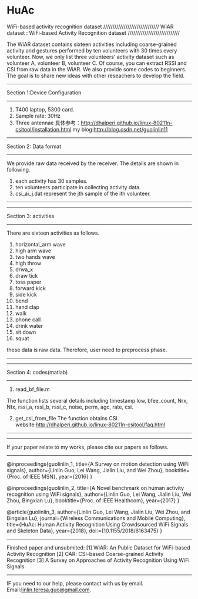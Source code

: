 # HuAc
WiFi-based activity recognition dataset
//////////////////////////////
WiAR dataset : WiFi-based Activity Recognition dataset
////////////////////////////

The WiAR dataset contains sixteen activities including coarse-grained activity and gestures performed by ten volunteers with 30 times every volunteer. Now, we only list three volunteers' activity dataset such as volunteer A, volunteer B, volunteer C. Of course, you can extract RSSI and CSI from raw data in the WiAR. We also provide some codes to beginners. The goal is to share new ideas with other reseachers to develop the field.


***************************
Section 1:Device Configuration
***************************
1. T400 laptop, 5300 card.
2. Sample rate: 30Hz
3. Three antennae
具体参考：http://dhalperi.github.io/linux-80211n-csitool/installation.html
my blog:http://blog.csdn.net/guolinlin11



***********************************************************************

Section 2: Data format

***********************************************************************
We provide raw data received by the receiver. The details are shown in following.

01. each activity has 30 samples.
02. ten volunteers participate in collecting activity data.
03. csi_ai_j.dat represent the jth sample of the ith volunteer. 

**********************************************************************









**********************************************************************
Section 3: activities
**********************************************************************
There are sixteen activities as follows.
01. horizontal_arm wave
02. high arm wave
03. two hands wave
04. high throw
05. drwa_x
06. draw tick
07. toss paper
08. forward kick
09. side kick
10. bend
11. hand clap
12. walk
13. phone call
14. drink water
15. sit down
16. squat

these data is raw data. Therefore, user need to preprocess phase.
**********************************************************************




*********************************************************************
Section 4: codes(matlab)
*********************************************************************
01. read_bf_file.m 

The function lists several details including timestamp low, bfee_count, Nrx, Ntx, rssi_a, rssi_b, rssi_c, noise, perm, agc, rate, csi.

02. get_csi_from_file
The function obtains CSI.
website:http://dhalperi.github.io/linux-80211n-csitool/faq.html

**********************************************************************










*******************************************************************
If your paper relate to my works, please cite our papers as follows.
******************************************************************

@inproceedings{guolinlin_1,
title={A Survey on motion detection using WiFi signals},
author={Linlin Guo, Lei Wang, Jialin Liu, and Wei Zhou},
booktitle={Proc. of IEEE MSN},
year={2016}
}

@inproceedings{guolinlin_2,
title={A Novel benchmark on human activity recognition using WiFi signals},
author={Linlin Guo, Lei Wang, Jialin Liu, Wei Zhou, Bingxian Lu},
booktitle={Proc. of IEEE Healthcom},
year={2017}
}

@article{guolinlin_3,
author={Linlin Guo, Lei Wang, Jialin Liu, Wei Zhou, and Bingxian Lu},
journal={Wireless Communications and Mobile Computing},
title={HuAc: Human Activity Recognition Using Crowdsourced WiFi Signals and Skeleton Data},
year={2018},
doi:={10.1155/2018/6163475}
}

*****************************************************************
Finished paper and unsubmited:
[1] WiAR: An Public Dataset for WiFi-based Activity Recognition
[2] CAR: CSI-based Coarse-grained Activity Recognition
[3] A Survey on Approaches of Activity Recognition Using WiFi Signals



******************************************************************
IF you need to our help, please contact with us by email.
Email:linlin.teresa.guo@gmail.com.
